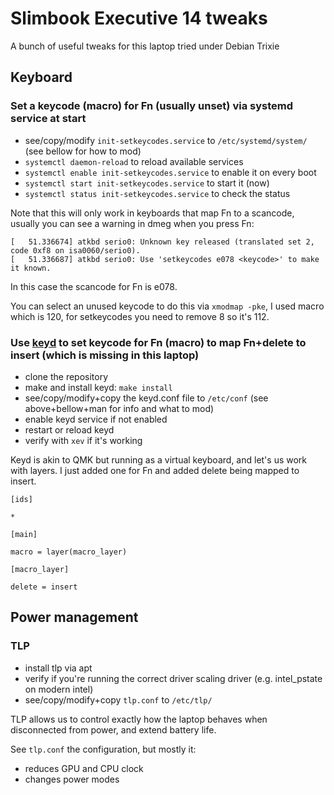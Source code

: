# Slimbook Executive 14 tweaks

A bunch of useful tweaks for this laptop tried under Debian Trixie

## Keyboard

### Set a keycode (macro) for Fn (usually unset) via systemd service at start


- see/copy/modify `init-setkeycodes.service` to `/etc/systemd/system/` (see bellow for how to mod)
- `systemctl daemon-reload` to reload available services
- `systemctl enable init-setkeycodes.service` to enable it on every boot 
- `systemctl start init-setkeycodes.service` to start it (now)
- `systemctl status init-setkeycodes.service` to check the status

Note that this will only work in keyboards that map Fn to a scancode, usually you can see a warning in dmeg when you press Fn:
```
[   51.336674] atkbd serio0: Unknown key released (translated set 2, code 0xf8 on isa0060/serio0).
[   51.336687] atkbd serio0: Use 'setkeycodes e078 <keycode>' to make it known.
```

In this case the scancode for Fn is e078.

You can select an unused keycode to do this via `xmodmap -pke`, I used macro which is 120, for setkeycodes you need to remove 8 so it's 112.

### Use [keyd](https://github.com/rvaiya/keyd/) to set keycode for Fn (macro) to map Fn+delete to insert (which is missing in this laptop)

- clone the repository
- make and install keyd: `make install`
- see/copy/modify+copy the keyd.conf file to `/etc/conf` (see above+bellow+man for info and what to mod)
- enable keyd service if not enabled
- restart or reload keyd
- verify with `xev` if it's working

Keyd is akin to QMK but running as a virtual keyboard, and let's us work with layers. I just added one for Fn and added delete being mapped to insert.

```
[ids]

*

[main]

macro = layer(macro_layer)

[macro_layer]

delete = insert

```

## Power management 

### TLP 

- install tlp via apt
- verify if you're running the correct driver scaling driver (e.g. intel_pstate on modern intel)
- see/copy/modify+copy `tlp.conf` to `/etc/tlp/`

TLP allows us to control exactly how the laptop behaves when disconnected from power, and extend battery life.

See `tlp.conf` the configuration, but mostly it:
- reduces GPU and CPU clock
- changes power modes



